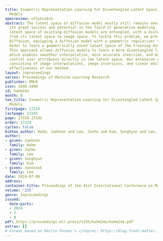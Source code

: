 ```yaml
---
title: Isometric Representation Learning for Disentangled Latent Space of Diffusion
  Models
openreview: ufCptn28vG
abstract: The latent space of diffusion model mostly still remains unexplored, despite
  its great success and potential in the field of generative modeling. In fact, the
  latent space of existing diffusion models are entangled, with a distorted mapping
  from its latent space to image space. To tackle this problem, we present Isometric
  Diffusion, equipping a diffusion model with a geometric regularizer to guide the
  model to learn a geometrically sound latent space of the training data manifold.
  This approach allows diffusion models to learn a more disentangled latent space,
  which enables smoother interpolation, more accurate inversion, and more precise
  control over attributes directly in the latent space. Our extensive experiments
  consisting of image interpolations, image inversions, and linear editing show the
  effectiveness of our method.
layout: inproceedings
series: Proceedings of Machine Learning Research
publisher: PMLR
issn: 2640-3498
id: hahm24a
month: 0
tex_title: Isometric Representation Learning for Disentangled Latent Space of Diffusion
  Models
firstpage: 17224
lastpage: 17245
page: 17224-17245
order: 17224
cycles: false
bibtex_author: Hahm, Jaehoon and Lee, Junho and Kim, Sunghyun and Lee, Joonseok
author:
- given: Jaehoon
  family: Hahm
- given: Junho
  family: Lee
- given: Sunghyun
  family: Kim
- given: Joonseok
  family: Lee
date: 2024-07-08
address:
container-title: Proceedings of the 41st International Conference on Machine Learning
volume: '235'
genre: inproceedings
issued:
  date-parts:
  - 2024
  - 7
  - 8
pdf: https://proceedings.mlr.press/v235/hahm24a/hahm24a.pdf
extras: []
# Format based on Martin Fenner's citeproc: https://blog.front-matter.io/posts/citeproc-yaml-for-bibliographies/
---
```

